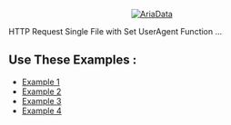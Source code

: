 <p align="center"><a href="https://ariadata.co" target="_blank" ><img src="http://oi68.tinypic.com/149xksj.jpg" alt="AriaData"></a></p>

HTTP Request Single File with Set UserAgent Function ...

## Use These Examples :

- <a href="https://tinyurl.com/request-example0" target="_blank" >Example 1</a>
- <a href="https://tinyurl.com/request-example1" target="_blank" >Example 2</a>
- <a href="https://tinyurl.com/request-example2" target="_blank" >Example 3</a>
- <a href="https://tinyurl.com/request-example3" target="_blank" >Example 4</a>
